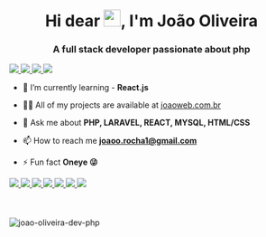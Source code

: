 <h1 align="center">Hi dear <img src="https://raw.githubusercontent.com/kaueMarques/kaueMarques/master/hi.gif" width="30px">, I'm João Oliveira</h1>
<h3 align="center">A full stack developer passionate about php</h3>

<a href="https://www.linkedin.com/in/joao-php/">
	<img src="https://img.shields.io/badge/LinkedIn-0077B5?style=for-the-badge&logo=linkedin&logoColor=white">
</a>
<a href="https://joaoweb.com.br/">
	<img src="https://img.shields.io/badge/Portfolio-FF5722?style=for-the-badge&logo=blogger&logoColor=white">
</a>
<a href="mailto:joaoo.rocha1@gmail.com">
	<img src="https://img.shields.io/badge/Gmail-D14836?style=for-the-badge&logo=gmail&logoColor=white">
</a>
<a href="https://whats.link/joaodevphp">
	<img src="https://img.shields.io/badge/WhatsApp-25D366?style=for-the-badge&logo=whatsapp&logoColor=white">
</a>

- 🌱 I’m currently learning - **React.js** 

- 👨‍💻 All of my projects are available at [joaoweb.com.br](https://joaoweb.com.br/)

- 💬 Ask me about **PHP, LARAVEL, REACT, MYSQL, HTML/CSS**

- 📫 How to reach me **joaoo.rocha1@gmail.com**

- ⚡ Fun fact **Oneye 😜**

<a href="">
	<img src="https://img.shields.io/badge/Laravel-FF2D20?style=for-the-badge&logo=laravel&logoColor=white">
</a>
<a href="">
	<img src="https://img.shields.io/badge/PHP-777BB4?style=for-the-badge&logo=php&logoColor=white">
</a>
<a href="">
	<img src="https://img.shields.io/badge/MySQL-00000F?style=for-the-badge&logo=mysql&logoColor=white">
</a>
<a href="">
	<img src="https://img.shields.io/badge/React-20232A?style=for-the-badge&logo=react&logoColor=61DAFB">
</a>
<a href="">
	<img src="https://img.shields.io/badge/HTML5-E34F26?style=for-the-badge&logo=html5&logoColor=white">
</a>
<a href="">
	<img src="https://img.shields.io/badge/CSS3-1572B6?style=for-the-badge&logo=css3&logoColor=white">
</a>
<a href="">
	<img src="https://img.shields.io/badge/Redux-593D88?style=for-the-badge&logo=redux&logoColor=white">
</a><br/><br/><br/><br/>


<img src="https://github-readme-stats.vercel.app/api?username=joao-oliveira-dev-php&show_icons=true" alt="joao-oliveira-dev-php"/> 


